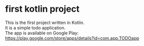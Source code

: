 # first kotlin project
This is the first project written in Kotlin.<br />
It is a simple todo application.<br />
The app is available on Google Play: https://play.google.com/store/apps/details?id=com.app.TODOapp
